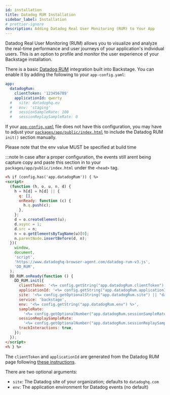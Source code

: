 ```yaml
---
id: installation
title: Datadog RUM Installation
sidebar_label: Installation
# prettier-ignore
description: Adding Datadog Real User Monitoring (RUM) to Your App
---
```


Datadog Real User Monitoring (RUM) allows you to visualize and analyze the
real-time performance and user journeys of your application's individual users.
This is an option to profile and monitor the user experience of your Backstage
installation.

There is a basic [Datadog RUM](https://docs.datadoghq.com/real_user_monitoring/)
integration built into Backstage. You can enable it by adding the following to
your `app-config.yaml`:

```yaml
app:
  datadogRum:
    clientToken: '123456789'
    applicationId: qwerty
  #   site: datadoghq.eu
  #   env: 'staging'
  #   sessionSampleRate: 100
  #   sessionReplaySampleRate: 0
```

If your [`app-config.yaml`](https://github.com/backstage/backstage/blob/e0506af8fc54074a160fb91c83d6cae8172d3bb3/app-config.yaml#L5) file does not have this configuration, you may have to adjust your [`packages/app/public/index.html`](https://github.com/backstage/backstage/blob/e0506af8fc54074a160fb91c83d6cae8172d3bb3/packages/app/public/index.html#L69) to include the Datadog RUM `init()` section manually.

Please note that the env value MUST be specified at build time

:::note
In case after a proper configuration, the events still arent being capture copy and paste this section in to your `packages/app/public/index.html` under the `<head>` tag.

```html
<% if (config.has('app.datadogRum')) { %>
<script>
  (function (h, o, u, n, d) {
    h = h[d] = h[d] || {
      q: [],
      onReady: function (c) {
        h.q.push(c);
      },
    };
    d = o.createElement(u);
    d.async = 1;
    d.src = n;
    n = o.getElementsByTagName(u)[0];
    n.parentNode.insertBefore(d, n);
  })(
    window,
    document,
    'script',
    'https://www.datadoghq-browser-agent.com/datadog-rum-v3.js',
    'DD_RUM',
  );
  DD_RUM.onReady(function () {
    DD_RUM.init({
      clientToken: '<%= config.getString("app.datadogRum.clientToken") %>',
      applicationId: '<%= config.getString("app.datadogRum.applicationId") %>',
      site: '<%= config.getOptionalString("app.datadogRum.site") || "datadoghq.com" %>',
      service: 'backstage',
      env: '<%= config.getString("app.datadogRum.env") %>',
      sampleRate:
        '<%= config.getOptionalNumber("app.datadogRum.sessionSampleRate") || 100 %>',
      sessionReplaySampleRate:
        '<%= config.getOptionalNumber("app.datadogRum.sessionReplaySampleRate") || 0 %>',
      trackInteractions: true,
    });
  });
</script>
<% } %>
```

The `clientToken` and `applicationId` are generated from the Datadog RUM page
following
[these instructions](https://docs.datadoghq.com/real_user_monitoring/browser/).

There are two optional arguments:

- `site`: The Datadog site of your organization; defaults to `datadoghq.com`
- `env`: The application environment for Datadog events (no default)
